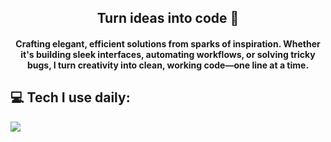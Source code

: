 <h2 align="center">Turn ideas into code 🍃</h2>
<h4 align="center">Crafting elegant, efficient solutions from sparks of inspiration. Whether it's building sleek interfaces, automating workflows, or solving tricky bugs, I turn creativity into clean, working code—one line at a time.</h4>


<h2> 💻 Tech I use daily: </h2>
<p align="left"> <img src="https://skillicons.dev/icons?i=git,github,html,css,sass,js,ts,react,nextjs,nodejs,nestjs,graphql,jest,postgres,mongodb,docker,linux,figma"/> </p>
